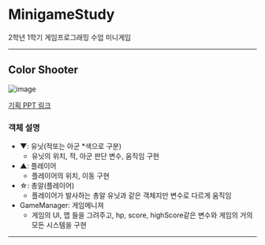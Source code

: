# MinigameStudy
2학년 1학기 게임프로그래밍 수업 미니게임

***

## Color Shooter

![image](https://user-images.githubusercontent.com/64309516/131824867-35daa6d2-7fc9-403f-a9dc-1920ab6f6b22.png)

[기획 PPT 링크](https://docs.google.com/presentation/d/1z0kYO1fVlEHQ4A2nHjZTZOtBh9jBAEY04vx-BPuNoUE/edit?usp=sharing)

### 객체 설명
+ ▼: 유닛(적또는 아군 *색으로 구분)<br/>
	+ 유닛의 위치, 적, 아군 판단 변수, 움직임 구현<br/>
+ ▲: 플레이어<br/>
	+ 플레이어의 위치, 이동 구현<br/>
+ ☆: 총알(플레이어)<br/>
	+ 플레이어가 발사하는 총알 유닛과 같은 객체지만 변수로 다르게 움직임<br/>
+ GameManager: 게임메니져<br/>
	+ 게임의 UI, 맵 들을 그려주고, hp, score, highScore같은 변수와 게임의 거의 모든 시스템을 구현<br/>

***
